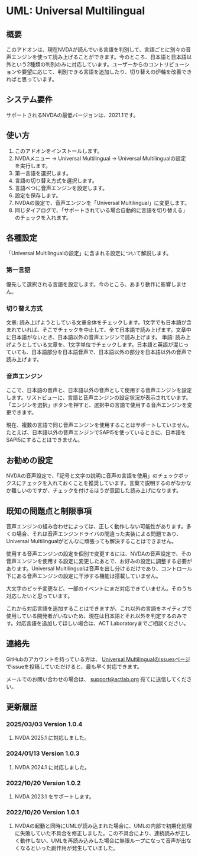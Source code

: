 # UML: Universal Multilingual

## 概要

このアドオンは、現在NVDAが読んでいる言語を判別して、言語ごとに別々の音声エンジンを使って読み上げることができます。今のところ、日本語と日本語以外という2種類の判別のみに対応しています。ユーザーからのコントリビューションや要望に応じて、判別できる言語を追加したり、切り替えの炉軸を改善できればと思っています。

## システム要件

サポートされるNVDAの最低バージョンは、2021.1です。

## 使い方

1. このアドオンをインストールします。
2. NVDAメニュー -> Universal Multilingual -> Universal Multilingualの設定 を実行します。
3. 第一言語を選択します。
4. 言語の切り替え方式を選択します。
5. 言語べつに音声エンジンを設定します。
6. 設定を保存します。
7. NVDAの設定で、音声エンジンを「Universal Multilingual」に変更します。
8. 同じダイアログで、「サポートされている場合自動的に言語を切り替える」のチェックを入れます。

## 各種設定

「Universal Multilingualの設定」に含まれる設定について解説します。

### 第一言語

優先して選択される言語を設定します。今のところ、あまり動作に影響しません。

### 切り替え方式

文章: 読み上げようとしている文章全体をチェックします。1文字でも日本語が含まれていれば、そこでチェックを中止して、全て日本語で読み上げます。文章中に日本語がないとき、日本語以外の音声エンジンで読み上げます。
単語: 読み上げようとしている文章を、1文字単位でチェックします。日本語と英語が混じっていても、日本語部分を日本語音声で、日本語以外の部分を日本語以外の音声で読み上げます。

### 音声エンジン

ここで、日本語の音声と、日本語以外の音声として使用する音声エンジンを設定します。リストビューに、言語と音声エンジンの設定状況が表示されています。「エンジンを選択」ボタンを押すと、選択中の言語で使用する音声エンジンを変更できます。

現在、複数の言語で同じ音声エンジンを使用することはサポートしていません。たとえば、日本語以外の音声エンジンでSAPI5を使っているときに、日本語をSAPI5にすることはできません。

## お勧めの設定

NVDAの音声設定で、「記号と文字の説明に音声の言語を使用」のチェックボックスにチェックを入れておくことを推奨しています。言葉で説明するのがなかなか難しいのですが、チェックを付けるほうが意図した読み上げになります。

## 既知の問題点と制限事項

音声エンジンの組み合わせによっては、正しく動作しない可能性があります。多くの場合、それは音声エンジンドライバの間違った実装による問題であり、Universal Multilingualがどんなに頑張っても解決することはできません。

使用する音声エンジンの設定を個別で変更するには、NVDAの音声設定で、その音声エンジンを使用する設定に変更したあとで、お好みの設定に調整する必要があります。Universal Multilingualは音声を出し分けるだけであり、コントロール下にある音声エンジンの設定に干渉する機能は搭載していません。

大文字のピッチ変更など、一部のイベントにまだ対応できていません。そのうち対応したいと思っています。

これから対応言語を追加することはできますが、これ以外の言語をネイティブで使用している開発者がいないため、現在は日本語とそれ以外を判定するのみです。対応言語を追加してほしい場合は、ACT Laboratoryまでご相談ください。

## 連絡先

GitHubのアカウントを持っている方は、 [Universal Multilingualのissuesページ](https://github.com/actlaboratory/UML/issues) でissueを投稿していただけると、最も早く対応できます。

メールでのお問い合わせの場合は、 support@actlab.org 宛てに送信してください。

## 更新履歴

### 2025/03/03 Version 1.0.4

1. NVDA 2025.1 に対応しました。

### 2024/01/13 Version 1.0.3

1. NVDA 2024.1 に対応しました。

### 2022/10/20 Version 1.0.2

1. NVDA 2023.1 をサポートします。

### 2022/10/20 Version 1.0.1

1. NVDAの起動と同時にUMLが読み込まれた場合に、UMLの内部で初期化処理に失敗していた不具合を修正しました。この不具合により、連続読みが正しく動作しない、UMLを再読み込みした場合に無限ループになって音声が出なくなるといった副作用が発生していました。
